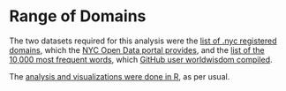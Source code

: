 # Range of Domains

The two datasets required for this analysis were the [list of .nyc registered domains](https://github.com/PerplexCity/Range_of_Domain/blob/master/nyc_Domain_Registrations%20(2).csv), which the [NYC Open Data portal provides](https://data.cityofnewyork.us/Business/-nyc-Domain-Registrations/9cw8-7heb/data), and the [list of the 10,000 most frequent words](https://github.com/PerplexCity/Range_of_Domain/blob/master/topwords_2.csv), which [GitHub user worldwisdom compiled](https://github.com/first20hours/google-10000-english).

The [analysis and visualizations were done in R](https://github.com/PerplexCity/Range_of_Domain/blob/master/domain_length.R), as per usual.
